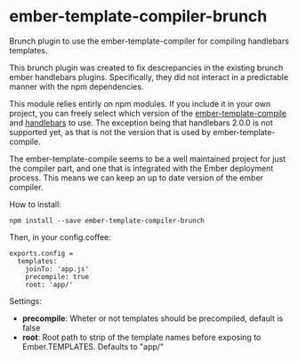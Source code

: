 ember-template-compiler-brunch
==============================

Brunch plugin to use the ember-template-compiler for compiling handlebars templates.

This brunch plugin was created to fix descrepancies in the existing brunch ember handlebars plugins. Specifically, they did not interact in a predictable manner with the npm dependencies.

This module relies entirly on npm modules. If you include it in your own project, you can freely select which version of the [ember-template-compile](https://www.npmjs.org/package/ember-template-compiler) and [handlebars](https://www.npmjs.org/package/handlebars) to use. The exception being that handlebars 2.0.0 is not supported yet, as that is not the version that is used by ember-template-compile.

The ember-template-compile seems to be a well maintained project for just the compiler part, and one that is integrated with the Ember deployment process. This means we can keep an up to date version of the ember compiler.

How to install:

    npm install --save ember-template-compiler-brunch
    
Then, in your config.coffee:

    exports.config =
      templates:
        joinTo: 'app.js'
        precompile: true
        root: 'app/'

Settings:

* **precompile**: Wheter or not templates should be precompiled, default is false
* **root**: Root path to strip of the template names before exposing to Ember.TEMPLATES. Defaults to "app/"

